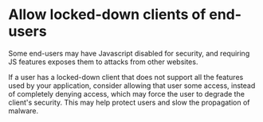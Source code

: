 # Allow locked-down clients of end-users

Some end-users may have Javascript disabled for security, and requiring JS features exposes them to attacks from other websites.

If a user has a locked-down client that does not support all the features used by your application, consider allowing that user some access, instead of completely denying access, which may force the user to degrade the client's security. This may help protect users and slow the propagation of malware.
